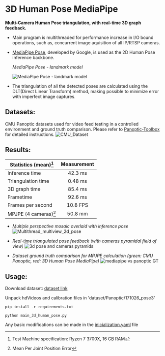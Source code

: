# 3D Human Pose MediaPipe
**Multi-Camera Human Pose triangulation, with real-time 3D graph feedback.**

- Main program is multithreaded for performance increase in I/O bound operations, such as, concurrent image aquisition of all IP/RTSP cameras.


- [MediaPipe Pose](https://developers.google.com/mediapipe/solutions/vision/pose_landmarker), developed by Google, is used as the 2D Human Pose inference backbone.

  *MediaPipe Pose - landmark model*

  ![MediaPipe Pose - landmark model](https://github.com/Yuri-Vlasqz/3D_Human_Pose_MediaPipe/assets/106136458/cc737d53-a247-4f00-8c1a-7e4a673b8db2)


- The triangulation of all the detected poses are calculated using the DLT(Direct Linear Transform) method, making possible to minimize error with imperfect image captures.


## Datasets:
CMU Panoptic datasets used for video feed testing in a controlled environment and ground truth comparison. Please refer to [Panoptic-Toolbox](https://github.com/CMU-Perceptual-Computing-Lab/panoptic-toolbox.git) for detailed instructions.
![CMU_Dataset](https://github.com/Yuri-Vlasqz/3D_Human_Pose_MediaPipe/assets/106136458/f706f27e-6f11-410b-952a-cdf9ff1f8587)


## Results:

| **Statistics (mean)**[^1] | **Measurement** |
| --------------------- |:-----------:|
| Inference time        |  42.3 ms    |
| Triangulation time    |  0.48 ms    |
| 3D graph time         |  85.4 ms    |
| Frametime             |  92.6 ms    |
| Frames per second     |  10.8 FPS   |
| MPJPE (4 cameras)[^2] |  50.8 mm    |
[^1]: Test Machine specification: Ryzen 7 3700X, 16 GB RAM 
[^2]: Mean Per Joint Position Error


- *Multiple perspective mosaic overlaid with inference pose*
![Multithread_multiview_2d_pose](https://github.com/Yuri-Vlasqz/3D_Human_Pose_MediaPipe/assets/106136458/f3533641-1146-4cf5-9a9d-ee9de5413e70)


- *Real-time triangulated pose feedback (with cameras pyramidal field of view)*
![3d pose and cameras pyramids](https://github.com/Yuri-Vlasqz/3D_Human_Pose_MediaPipe/assets/106136458/b0585099-2bab-4011-bae1-ac0be9fc9a6a)


- *Dataset ground truth comparison for MPJPE calculation (green: CMU Panoptic, red: 3D Human Pose MediaPipe)*
![mediapipe vs panoptic GT](https://github.com/Yuri-Vlasqz/3D_Human_Pose_MediaPipe/assets/106136458/ce239b2a-0c71-4ef6-859b-b081271c1084)


## Usage:

Download dataset: [dataset link](http://domedb.perception.cs.cmu.edu/171026_pose3.html)

Unpack hdVideos and calibration files in 'dataset/Panoptic/171026_pose3'

`pip install -r requirements.txt`

`python main_3d_human_pose.py`

Any basic modifications can be made in the [inicialization.yaml](inicialization.yaml) file
